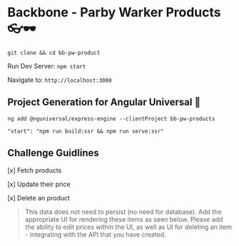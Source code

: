 # Backbone - Parby Warker Products 👓🕶

`git clone && cd bb-pw-product`

Run Dev Server: `npm start`

Navigate to: `http://localhost:3000`

## Project Generation for Angular Universal 🌌

`ng add @nguniversal/express-engine --clientProject bb-pw-products`

`"start": "npm run build:ssr && npm run serve:ssr"`

## Challenge Guidlines

[x] Fetch products

[x] Update their price

[x] Delete an product

> This data does not need to persist (no need for database). Add the appropriate UI for rendering these items as seen below. Please add the ability to edit prices within the UI, as well as UI for deleting an item - integrating with the API that you have created.
